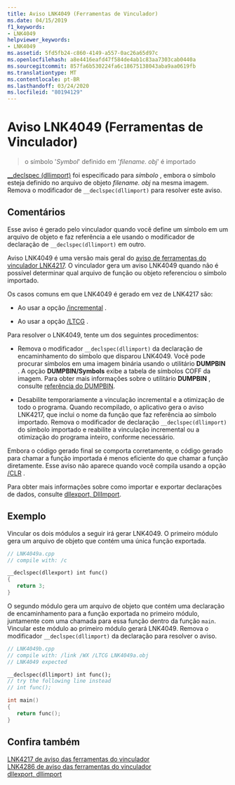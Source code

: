 ```yaml
---
title: Aviso LNK4049 (Ferramentas de Vinculador)
ms.date: 04/15/2019
f1_keywords:
- LNK4049
helpviewer_keywords:
- LNK4049
ms.assetid: 5fd5fb24-c860-4149-a557-0ac26a65d97c
ms.openlocfilehash: a8e4416eafd47f584de4ab1c83aa7303cab0440a
ms.sourcegitcommit: 857fa6b530224fa6c18675138043aba9aa0619fb
ms.translationtype: MT
ms.contentlocale: pt-BR
ms.lasthandoff: 03/24/2020
ms.locfileid: "80194129"
---
```

# <a name="linker-tools-warning-lnk4049"></a>Aviso LNK4049 (Ferramentas de Vinculador)

> o símbolo '*Symbol*' definido em '*filename. obj*' é importado

[__declspec (dllimport)](../../cpp/dllexport-dllimport.md) foi especificado para *símbolo* , embora o símbolo esteja definido no arquivo de objeto *filename. obj* na mesma imagem. Remova o modificador de `__declspec(dllimport)` para resolver este aviso.

## <a name="remarks"></a>Comentários

Esse aviso é gerado pelo vinculador quando você define um símbolo em um arquivo de objeto e faz referência a ele usando o modificador de declaração de `__declspec(dllimport)` em outro.

Aviso LNK4049 é uma versão mais geral do [aviso de ferramentas do vinculador LNK4217](linker-tools-warning-lnk4217.md). O vinculador gera um aviso LNK4049 quando não é possível determinar qual arquivo de função ou objeto referenciou o símbolo importado.

Os casos comuns em que LNK4049 é gerado em vez de LNK4217 são:

- Ao usar a opção [/incremental](../../build/reference/incremental-link-incrementally.md) .

- Ao usar a opção [/LTCG](../../build/reference/ltcg-link-time-code-generation.md) .

Para resolver o LNK4049, tente um dos seguintes procedimentos:

- Remova o modificador `__declspec(dllimport)` da declaração de encaminhamento do símbolo que disparou LNK4049. Você pode procurar símbolos em uma imagem binária usando o utilitário **DUMPBIN** . A opção **DUMPBIN/Symbols** exibe a tabela de símbolos COFF da imagem. Para obter mais informações sobre o utilitário **DUMPBIN** , consulte [referência do DUMPBIN](../../build/reference/dumpbin-reference.md).

- Desabilite temporariamente a vinculação incremental e a otimização de todo o programa. Quando recompilado, o aplicativo gera o aviso LNK4217, que inclui o nome da função que faz referência ao símbolo importado. Remova o modificador de declaração `__declspec(dllimport)` do símbolo importado e reabilite a vinculação incremental ou a otimização do programa inteiro, conforme necessário.

Embora o código gerado final se comporta corretamente, o código gerado para chamar a função importada é menos eficiente do que chamar a função diretamente. Esse aviso não aparece quando você compila usando a opção [/CLR](../../build/reference/clr-common-language-runtime-compilation.md) .

Para obter mais informações sobre como importar e exportar declarações de dados, consulte [dllexport, DllImport](../../cpp/dllexport-dllimport.md).

## <a name="example"></a>Exemplo

Vincular os dois módulos a seguir irá gerar LNK4049. O primeiro módulo gera um arquivo de objeto que contém uma única função exportada.

```cpp
// LNK4049a.cpp
// compile with: /c

__declspec(dllexport) int func()
{
   return 3;
}
```

O segundo módulo gera um arquivo de objeto que contém uma declaração de encaminhamento para a função exportada no primeiro módulo, juntamente com uma chamada para essa função dentro da função `main`. Vincular este módulo ao primeiro módulo gerará LNK4049. Remova o modificador `__declspec(dllimport)` da declaração para resolver o aviso.

```cpp
// LNK4049b.cpp
// compile with: /link /WX /LTCG LNK4049a.obj
// LNK4049 expected

__declspec(dllimport) int func();
// try the following line instead
// int func();

int main()
{
   return func();
}
```

## <a name="see-also"></a>Confira também

[LNK4217 de aviso das ferramentas do vinculador](linker-tools-warning-lnk4217.md) \
[LNK4286 de aviso das ferramentas do vinculador](linker-tools-warning-lnk4286.md) \
[dllexport, dllimport](../../cpp/dllexport-dllimport.md)
